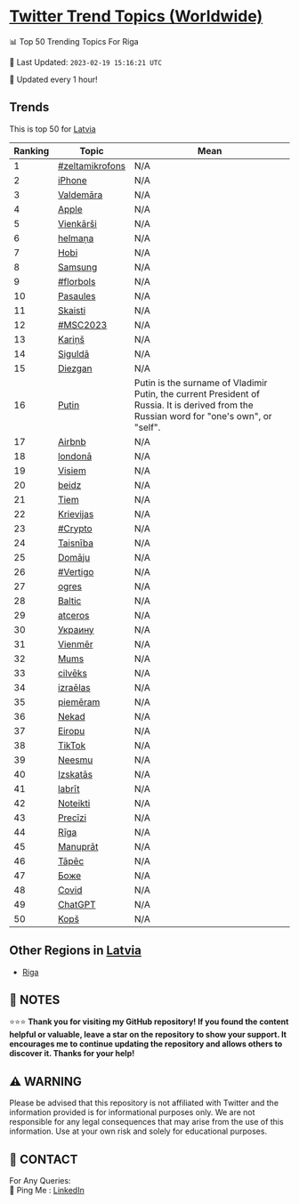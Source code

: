 [Twitter Trend Topics (Worldwide)](https://github.com/ErcinDedeoglu/Twitter-Trend-Topics)
==========


📊 Top 50 Trending Topics For Riga

📆 Last Updated: `2023-02-19 15:16:21 UTC`

🔧 Updated every 1 hour!


## Trends

This is top 50 for [Latvia](</Latvia>)

| Ranking | Topic | Mean |
| ------- | ------------ | ------------ |
| 1 | [#zeltamikrofons](http://twitter.com/search?q=%23zeltamikrofons) | N/A |
| 2 | [iPhone](http://twitter.com/search?q=iPhone) | N/A |
| 3 | [Valdemāra](http://twitter.com/search?q=Valdem%c4%81ra) | N/A |
| 4 | [Apple](http://twitter.com/search?q=Apple) | N/A |
| 5 | [Vienkārši](http://twitter.com/search?q=Vienk%c4%81r%c5%a1i) | N/A |
| 6 | [helmaņa](http://twitter.com/search?q=helma%c5%86a) | N/A |
| 7 | [Hobi](http://twitter.com/search?q=Hobi) | N/A |
| 8 | [Samsung](http://twitter.com/search?q=Samsung) | N/A |
| 9 | [#florbols](http://twitter.com/search?q=%23florbols) | N/A |
| 10 | [Pasaules](http://twitter.com/search?q=Pasaules) | N/A |
| 11 | [Skaisti](http://twitter.com/search?q=Skaisti) | N/A |
| 12 | [#MSC2023](http://twitter.com/search?q=%23MSC2023) | N/A |
| 13 | [Kariņš](http://twitter.com/search?q=Kari%c5%86%c5%a1) | N/A |
| 14 | [Siguldā](http://twitter.com/search?q=Siguld%c4%81) | N/A |
| 15 | [Diezgan](http://twitter.com/search?q=Diezgan) | N/A |
| 16 | [Putin](http://twitter.com/search?q=Putin) | Putin is the surname of Vladimir Putin, the current President of Russia. It is derived from the Russian word for "one's own", or "self". |
| 17 | [Airbnb](http://twitter.com/search?q=Airbnb) | N/A |
| 18 | [londonā](http://twitter.com/search?q=london%c4%81) | N/A |
| 19 | [Visiem](http://twitter.com/search?q=Visiem) | N/A |
| 20 | [beidz](http://twitter.com/search?q=beidz) | N/A |
| 21 | [Tiem](http://twitter.com/search?q=Tiem) | N/A |
| 22 | [Krievijas](http://twitter.com/search?q=Krievijas) | N/A |
| 23 | [#Crypto](http://twitter.com/search?q=%23Crypto) | N/A |
| 24 | [Taisnība](http://twitter.com/search?q=Taisn%c4%abba) | N/A |
| 25 | [Domāju](http://twitter.com/search?q=Dom%c4%81ju) | N/A |
| 26 | [#Vertigo](http://twitter.com/search?q=%23Vertigo) | N/A |
| 27 | [ogres](http://twitter.com/search?q=ogres) | N/A |
| 28 | [Baltic](http://twitter.com/search?q=Baltic) | N/A |
| 29 | [atceros](http://twitter.com/search?q=atceros) | N/A |
| 30 | [Украину](http://twitter.com/search?q=%d0%a3%d0%ba%d1%80%d0%b0%d0%b8%d0%bd%d1%83) | N/A |
| 31 | [Vienmēr](http://twitter.com/search?q=Vienm%c4%93r) | N/A |
| 32 | [Mums](http://twitter.com/search?q=Mums) | N/A |
| 33 | [cilvēks](http://twitter.com/search?q=cilv%c4%93ks) | N/A |
| 34 | [izraēlas](http://twitter.com/search?q=izra%c4%93las) | N/A |
| 35 | [piemēram](http://twitter.com/search?q=piem%c4%93ram) | N/A |
| 36 | [Nekad](http://twitter.com/search?q=Nekad) | N/A |
| 37 | [Eiropu](http://twitter.com/search?q=Eiropu) | N/A |
| 38 | [TikTok](http://twitter.com/search?q=TikTok) | N/A |
| 39 | [Neesmu](http://twitter.com/search?q=Neesmu) | N/A |
| 40 | [Izskatās](http://twitter.com/search?q=Izskat%c4%81s) | N/A |
| 41 | [labrīt](http://twitter.com/search?q=labr%c4%abt) | N/A |
| 42 | [Noteikti](http://twitter.com/search?q=Noteikti) | N/A |
| 43 | [Precīzi](http://twitter.com/search?q=Prec%c4%abzi) | N/A |
| 44 | [Rīga](http://twitter.com/search?q=R%c4%abga) | N/A |
| 45 | [Manuprāt](http://twitter.com/search?q=Manupr%c4%81t) | N/A |
| 46 | [Tāpēc](http://twitter.com/search?q=T%c4%81p%c4%93c) | N/A |
| 47 | [Боже](http://twitter.com/search?q=%d0%91%d0%be%d0%b6%d0%b5) | N/A |
| 48 | [Covid](http://twitter.com/search?q=Covid) | N/A |
| 49 | [ChatGPT](http://twitter.com/search?q=ChatGPT) | N/A |
| 50 | [Kopš](http://twitter.com/search?q=Kop%c5%a1) | N/A |



## Other Regions in [Latvia](</Latvia>)

* [Riga](</Latvia/Riga.md>)



## 📝 NOTES

⭐⭐⭐ **Thank you for visiting my GitHub repository! If you found the content helpful or valuable, leave a star on the repository to show your support. It encourages me to continue updating the repository and allows others to discover it. Thanks for your help!**


## ⚠️ WARNING

Please be advised that this repository is not affiliated with Twitter and the information provided is for informational purposes only. We are not responsible for any legal consequences that may arise from the use of this information. Use at your own risk and solely for educational purposes.


## 📨 CONTACT

 For Any Queries:  
            🏓 Ping Me : [LinkedIn](https://www.linkedin.com/in/ercindedeoglu/)
